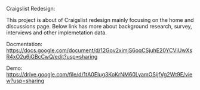 Craigslist Redesign:

This project is about of Craigslist redesign mainly focusing on the home and discussions page.
Below link has more about background research, survey, interviews and other implemetation data.

Docmentation: https://docs.google.com/document/d/12Gov2ximjS6oqCSjuhE20YCViUwXsR4xO2u6jGBcCwQ/edit?usp=sharing

Demo: https://drive.google.com/file/d/1tA0EIug3KoKrNM60LyamOSijfVg2Wt9E/view?usp=sharing
